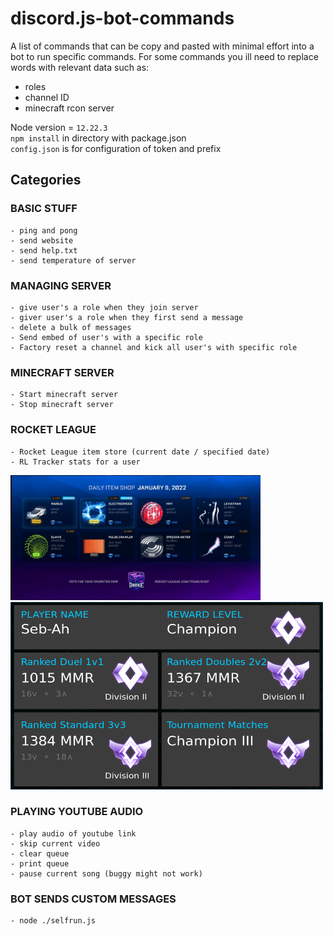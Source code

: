 # discord.js-bot-commands

A list of commands that can be copy and pasted with minimal effort into a bot to run specific commands. For some commands you ill need to replace words with relevant data such as:
- roles
- channel ID
- minecraft rcon server

Node version = `12.22.3` \
`npm install` in directory with package.json \
`config.json` is for configuration of token and prefix

## Categories
### BASIC STUFF
	- ping and pong 
	- send website 
	- send help.txt 
	- send temperature of server 
### MANAGING SERVER
	- give user's a role when they join server
	- giver user's a role when they first send a message
	- delete a bulk of messages
	- Send embed of user's with a specific role
	- Factory reset a channel and kick all user's with specific role
### MINECRAFT SERVER
	- Start minecraft server
	- Stop minecraft server
### ROCKET LEAGUE
	- Rocket League item store (current date / specified date)
	- RL Tracker stats for a user
 <img src="store.png" width="400" height="200" />
 <img src="statistics.png" width="500" height="300" />

### PLAYING YOUTUBE AUDIO
	- play audio of youtube link
	- skip current video
	- clear queue
	- print queue
	- pause current song (buggy might not work)
### BOT SENDS CUSTOM MESSAGES
	- node ./selfrun.js
